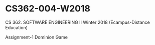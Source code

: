 # CS362-004-W2018
CS 362. SOFTWARE ENGINEERING II Winter 2018 (Ecampus-Distance Education)

Assignment-1 Dominion Game
